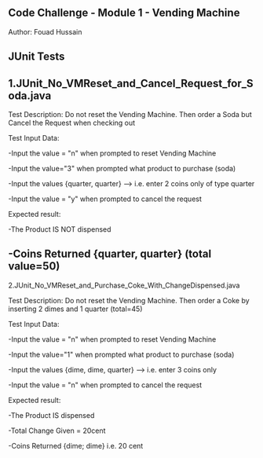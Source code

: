 Code Challenge - Module 1 - Vending Machine
-----------------------------------------------------------------------------------
Author: Fouad Hussain


JUnit Tests
------------------------------------------------------------------------------------


1.JUnit_No_VMReset_and_Cancel_Request_for_Soda.java
---------------------------------------------------
Test Description: 
Do not reset the Vending Machine. 
Then order a Soda but Cancel the Request when checking out

Test Input Data:

-Input the value = "n" when prompted to reset Vending Machine

-Input the value="3" when prompted what product to purchase (soda)

-Input the values {quarter, quarter} --> i.e. enter 2 coins only of type quarter

-Input the value = "y" when prompted to cancel the request

Expected result:

-The Product IS NOT dispensed

-Coins Returned {quarter, quarter} (total value=50)
---------------------------------------------------------------------------------

2.JUnit_No_VMReset_and_Purchase_Coke_With_ChangeDispensed.java

Test Description: 
Do not reset the Vending Machine. 
Then order a Coke by inserting 2 dimes and 1 quarter (total=45)

Test Input Data:

-Input the value = "n" when prompted to reset Vending Machine

-Input the value="1" when prompted what product to purchase (soda)

-Input the values {dime, dime, quarter} --> i.e. enter 3 coins only

-Input the value = "n" when prompted to cancel the request

Expected result:

-The Product IS dispensed

-Total Change Given = 20cent

-Coins Returned {dime; dime} i.e. 20 cent


